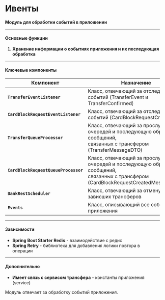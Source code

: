 # Ивенты

**Модуль для обработки событий в приложении**

---

#### Основные функции
1. **Хранение информации о событиях приложения и их последующая обработка**

---

#### Ключевые компоненты
| Компонент                              | Назначение                                                                                                                                |
|----------------------------------------|-------------------------------------------------------------------------------------------------------------------------------------------|
| **`TransferEventListener`**            | Класс, отвечающий за отследивание событий (TransferEvent и TransferConfirmed)                                                             |
| **`CardBlockRequestEventListener`**    | Класс, отвечающий за отследивание событий (CardBlockRequestCreated)                                                                       |
| **`TransferQueueProcessor`**           | Класс, отвечающий за прослушивание очередей и последующую обработку сообщений, <br/>связанных с трансфером (TransferMessageDTO)                |
| **`CardBlockRequestQueueProcessor`**   | Класс, отвечающий за прослушивание очередей и последующую обработку сообщений, <br/>связанных с трансфером (CardBlockRequestCreatedMessageDTO) |
| **`BankRestScheduler`**                | Класс, отвечающий за отмену зависших трансферов                                                                                           |
| **`Events`**                           | Класс, описывающий все события приложения                                                                                                 |


---


#### Зависимости
- **Spring Boot Starter Redis** - взаимодействие с редис
- **Spring Retry** - библиотека для добавления логики повтора в операции

---

#### Дополнительно
- **Имеет связь с сервисом трансфера** - константы приложения (service)

Модуль отвечает за обработку событий приложения.

